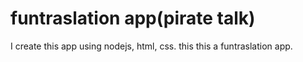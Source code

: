 # funtraslation app(pirate talk)

I create this app using nodejs, html, css.
this this a funtraslation app.